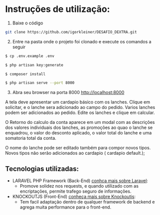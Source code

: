 # Instruções de utilização:

1. Baixe o código 

```sh
git clone https://github.com/igorkleiner/DESAFIO_DEXTRA.git
```

2. Entre na pasta onde o projeto foi clonado e execute os comandos a seguir

```sh
$ cp .env.example .env

$ php artisan key:generate

$ composer install

$ php artisan serve --port 8000
```

3. Abra seu browser na porta 8000 [http://localhost:8000](http://localhost:8000)

A tela deve apresentar um cardapio básico com os lanches.
Clique em solicitar, e o lanche sera adicionado ao campo do pedido.
Varios lanches podem ser adicionados ao pedido.
Edite os lanches e clique em calcular.

O Retorno do calculo da conta aparece em um modal com as descrições dos
valores individuais dos lanches, as promoções ao quao o lanche se enquadrou, o valor do
desconto aplicado, o valor total do lanche e uma somatoria total da conta.

O nome do lanche pode ser editado também para compor novos tipos.
Novos tipos não serão adicionados ao cardapio ( cardapio default.);

## Tecnologias utilizadas:

*  LARAVEL PHP Framework (Back-End) [conhça mais sobre Laravel](https://laravel.com):
   * Promove solidez nos requests, e quando utilizado com as encriptações, permite trafego seguro de informações.
* KNOCKOUTJS (Front-End) [conheça mais sobre Knockoutjs](https://knockoutjs.com):
    * Tem facil adaptação dentro de qualquer framework de backend e agrega muita performance para o front-end.
